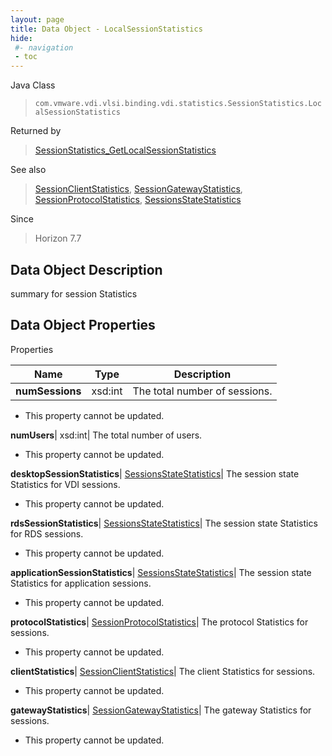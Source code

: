 ```yaml
---
layout: page
title: Data Object - LocalSessionStatistics
hide:
 #- navigation
 - toc
---
```






Java Class  
> `com.vmware.vdi.vlsi.binding.vdi.statistics.SessionStatistics.LocalSessionStatistics`

Returned by  
> [SessionStatistics_GetLocalSessionStatistics](vdi.statistics.SessionStatistics.md#getLocalSessionStatistics)

See also  
> [SessionClientStatistics](vdi.statistics.SessionStatistics.SessionClientStatistics.md), [SessionGatewayStatistics](vdi.statistics.SessionStatistics.SessionGatewayStatistics.md), [SessionProtocolStatistics](vdi.statistics.SessionStatistics.SessionProtocolStatistics.md), [SessionsStateStatistics](vdi.statistics.SessionStatistics.SessionStateStatistics.md)

Since  
> Horizon 7.7


## Data Object Description 

summary for session Statistics 

## Data Object Properties

Properties

Name |  Type |  Description   
---|---|---  
**numSessions**|  xsd:int|  The total number of sessions.   


 * This property cannot be updated.

  
**numUsers**|  xsd:int|  The total number of users.   


 * This property cannot be updated.

  
**desktopSessionStatistics**| [SessionsStateStatistics](vdi.statistics.SessionStatistics.SessionStateStatistics.md)|  The session state Statistics for VDI sessions.   


 * This property cannot be updated.

  
**rdsSessionStatistics**| [SessionsStateStatistics](vdi.statistics.SessionStatistics.SessionStateStatistics.md)|  The session state Statistics for RDS sessions.   


 * This property cannot be updated.

  
**applicationSessionStatistics**| [SessionsStateStatistics](vdi.statistics.SessionStatistics.SessionStateStatistics.md)|  The session state Statistics for application sessions.   


 * This property cannot be updated.

  
**protocolStatistics**| [SessionProtocolStatistics](vdi.statistics.SessionStatistics.SessionProtocolStatistics.md)|  The protocol Statistics for sessions.   


 * This property cannot be updated.

  
**clientStatistics**| [SessionClientStatistics](vdi.statistics.SessionStatistics.SessionClientStatistics.md)|  The client Statistics for sessions.   


 * This property cannot be updated.

  
**gatewayStatistics**| [SessionGatewayStatistics](vdi.statistics.SessionStatistics.SessionGatewayStatistics.md)|  The gateway Statistics for sessions.   


 * This property cannot be updated.

  
  

  
